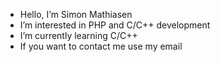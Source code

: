 - Hello, I’m Simon Mathiasen
- I’m interested in PHP and C/C++ development
- I’m currently learning C/C++
- If you want to contact me use my email

<!---
simonjuulsgaard/simonjuulsgaard is a ✨ special ✨ repository because its `README.md` (this file) appears on your GitHub profile.
You can click the Preview link to take a look at your changes.
--->
